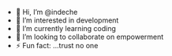 - 👋 Hi, I’m @indeche
- 👀 I’m interested in development
- 🌱 I’m currently learning coding
- 💞️ I’m looking to collaborate on empowerment
- ⚡ Fun fact: ...trust no one

<!---
indeche/indeche is a ✨ special ✨ repository because its `README.md` (this file) appears on your GitHub profile.
You can click the Preview link to take a look at your changes.
--->
